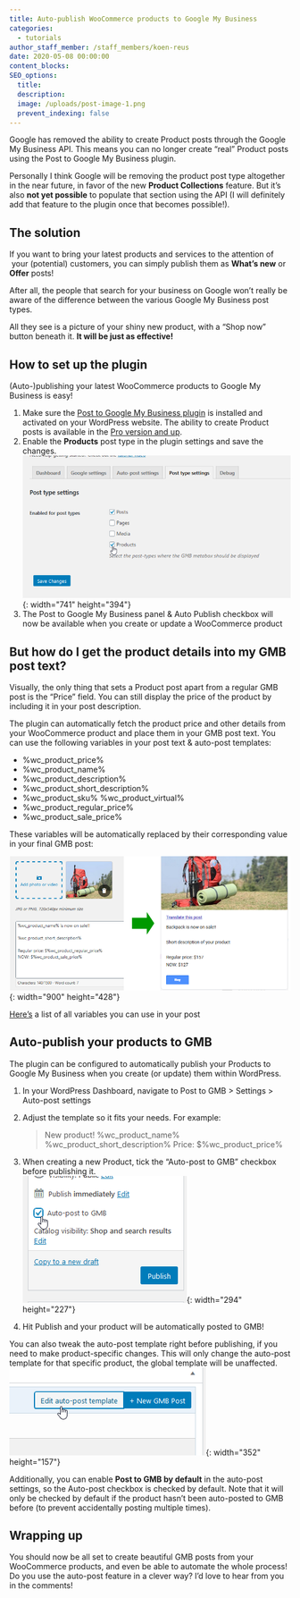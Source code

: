 ```yaml
---
title: Auto-publish WooCommerce products to Google My Business
categories:
  - tutorials
author_staff_member: /staff_members/koen-reus
date: 2020-05-08 00:00:00
content_blocks:
SEO_options:
  title:
  description:
  image: /uploads/post-image-1.png
  prevent_indexing: false
---
```

Google has removed the ability to create Product posts through the Google My Business API. This means you can no longer create “real” Product posts using the Post to Google My Business plugin.

Personally I think Google will be removing the product post type altogether in the near future, in favor of the new **Product Collections** feature. But it’s also **not yet possible** to populate that section using the API (I will definitely add that feature to the plugin once that becomes possible\!).

## The solution

If you want to bring your latest products and services to the attention of &nbsp;your (potential) customers, you can simply publish them as **What’s new** or **Offer** posts\!

After all, the people that search for your business on Google won’t really be aware of the difference between the various Google My Business post types.

All they see is a picture of your shiny new product, with a “Shop now” button beneath it. **It will be just as effective\!**

## How to set up the plugin

(Auto-)publishing your latest WooCommerce products to Google My Business is easy\!

1. Make sure the [Post to Google My Business plugin](https://tycoonmedia.net) is installed and activated on your WordPress website. The ability to create Product posts is available in the [Pro version and up](https://tycoonmedia.net/#pricing).
2. Enable the **Products** post type in the plugin settings and save the changes.<br>![](/uploads/59v30lur3p.png){: width="741" height="394"}
3. The Post to Google My Business panel & Auto Publish checkbox will now be available when you create or update a WooCommerce product

## But how do I get the product details into my GMB post text?

Visually, the only thing that sets a Product post apart from a regular GMB post is the “Price” field. You can still display the price of the product by including it in your post description.

The plugin can automatically fetch the product price and other details from your WooCommerce product and place them in your GMB post text. You can use the following variables in your post text & auto-post templates:

* %wc\_product\_price%
* %wc\_product\_name%
* %wc\_product\_description%
* %wc\_product\_short\_description%
* %wc\_product\_sku% %wc\_product\_virtual%
* %wc\_product\_regular\_price%
* %wc\_product\_sale\_price%

These variables will be automatically replaced by their corresponding value in your final GMB post:

![](/uploads/plugin-to-gmb.png){: width="900" height="428"}

[Here’s](https://tycoonmedia.net/blog/using-the-quick-publish-feature/) a list of all variables you can use in your post

## Auto-publish your products to GMB

The plugin can be configured to automatically publish your Products to Google My Business when you create (or update) them within WordPress.

1. In your WordPress Dashboard, navigate to Post to GMB &gt; Settings &gt; Auto-post settings
2. Adjust the template so it fits your needs. For example:

   > New product\! %wc\_product\_name% %wc\_product\_short\_description% Price: $%wc\_product\_price%
3. When creating a new Product, tick the “Auto-post to GMB” checkbox before publishing it.<br>![](/uploads/9jgmxd0knp.png){: width="294" height="227"}
4. Hit Publish and your product will be automatically posted to GMB\!

You can also tweak the auto-post template right before publishing, if you need to make product-specific changes. This will only change the auto-post template for that specific product, the global template will be unaffected.<br>![](/uploads/zzmjhwy7ky.png){: width="352" height="157"}

Additionally, you can enable **Post to GMB by default** in the auto-post settings, so the Auto-post checkbox is checked by default. Note that it will only be checked by default if the product hasn’t been auto-posted to GMB before (to prevent accidentally posting multiple times).

## Wrapping up

You should now be all set to create beautiful GMB posts from your WooCommerce products, and even be able to automate the whole process\! Do you use the auto-post feature in a clever way? I’d love to hear from you in the comments\!
